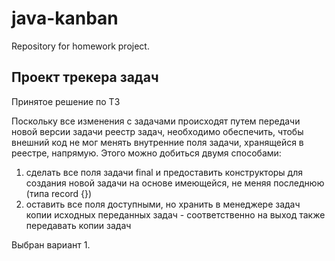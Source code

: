 # java-kanban
Repository for homework project.

## Проект трекера задач ##


Принятое решение по ТЗ

Поскольку все изменения с задачами происходят путем передачи новой версии задачи реестр задач, необходимо обеспечить, чтобы внешний код не мог менять внутренние поля задачи, хранящейся в реестре, напрямую.
Этого можно добиться двумя способами:
1. сделать все поля задачи final и предоставить конструкторы для создания новой задачи на основе имеющейся, не меняя последнюю (типа record {})
2. оставить все поля доступными, но хранить в менеджере задач копии исходных переданных задач - соответственно на выход также передавать копии задач

Выбран вариант 1.

